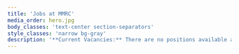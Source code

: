 ```yaml
---
title: 'Jobs at MMRC'
media_order: hero.jpg
body_classes: 'text-center section-separators'
style_classes: 'narrow bg-gray'
description: '**Current Vacancies:** There are no positions available at the moment. Perhaps you''d like to become a volunteer? If so please fill in the following form and email it to [admin@mmrcwa.org.au](mailto:admin@mmrcwa.org.au)'
---
```


